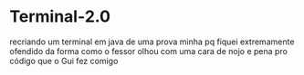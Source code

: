 # Terminal-2.0
recriando um terminal em java de uma prova minha pq fiquei extremamente ofendido da forma como o fessor olhou com uma cara de nojo e pena pro código que o Gui fez comigo
